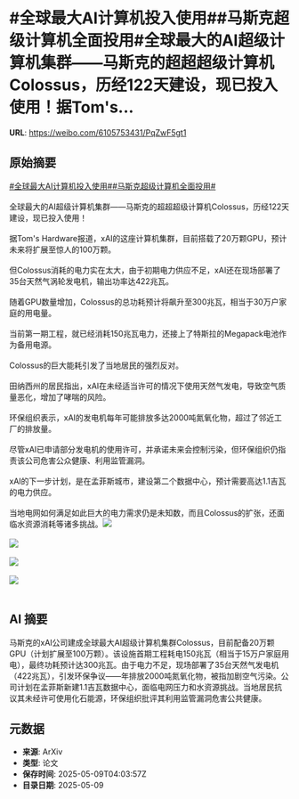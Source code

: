 # #全球最大AI计算机投入使用##马斯克超级计算机全面投用#全球最大的AI超级计算机集群——马斯克的超超超级计算机Colossus，历经122天建设，现已投入使用！据Tom's...

**URL**: https://weibo.com/6105753431/PqZwF5gt1

## 原始摘要

<a href="https://m.weibo.cn/search?containerid=231522type%3D1%26t%3D10%26q%3D%23%E5%85%A8%E7%90%83%E6%9C%80%E5%A4%A7AI%E8%AE%A1%E7%AE%97%E6%9C%BA%E6%8A%95%E5%85%A5%E4%BD%BF%E7%94%A8%23&amp;extparam=%23%E5%85%A8%E7%90%83%E6%9C%80%E5%A4%A7AI%E8%AE%A1%E7%AE%97%E6%9C%BA%E6%8A%95%E5%85%A5%E4%BD%BF%E7%94%A8%23" data-hide=""><span class="surl-text">#全球最大AI计算机投入使用#</span></a><a href="https://m.weibo.cn/search?containerid=231522type%3D1%26t%3D10%26q%3D%23%E9%A9%AC%E6%96%AF%E5%85%8B%E8%B6%85%E7%BA%A7%E8%AE%A1%E7%AE%97%E6%9C%BA%E5%85%A8%E9%9D%A2%E6%8A%95%E7%94%A8%23&amp;extparam=%23%E9%A9%AC%E6%96%AF%E5%85%8B%E8%B6%85%E7%BA%A7%E8%AE%A1%E7%AE%97%E6%9C%BA%E5%85%A8%E9%9D%A2%E6%8A%95%E7%94%A8%23" data-hide=""><span class="surl-text">#马斯克超级计算机全面投用#</span></a><br><br>全球最大的AI超级计算机集群——马斯克的超超超级计算机Colossus，历经122天建设，现已投入使用！<br><br>据Tom's Hardware报道，xAI的这座计算机集群，目前搭载了20万颗GPU，预计未来将扩展至惊人的100万颗。<br><br>但Colossus消耗的电力实在太大，由于初期电力供应不足，xAI还在现场部署了35台天然气涡轮发电机，输出功率达422兆瓦。<br><br>随着GPU数量增加，Colossus的总功耗预计将飙升至300兆瓦，相当于30万户家庭的用电量。<br><br>当前第一期工程，就已经消耗150兆瓦电力，还接上了特斯拉的Megapack电池作为备用电源。<br><br>Colossus的巨大能耗引发了当地居民的强烈反对。<br><br>田纳西州的居民指出，xAI在未经适当许可的情况下使用天然气发电，导致空气质量恶化，增加了哮喘的风险。<br><br>环保组织表示，xAI的发电机每年可能排放多达2000吨氮氧化物，超过了邻近工厂的排放量。<br><br>尽管xAI已申请部分发电机的使用许可，并承诺未来会控制污染，但环保组织仍指责该公司危害公众健康、利用监管漏洞。<br><br>xAI的下一步计划，是在孟菲斯城市，建设第二个数据中心，预计需要高达1.1吉瓦的电力供应。<br><br>当地电网如何满足如此巨大的电力需求仍是未知数，而且Colossus的扩张，还面临水资源消耗等诸多挑战。<img style="" src="https://tvax2.sinaimg.cn/large/006Fd7o3gy1i1907pceyzj31hc0k07wh.jpg" referrerpolicy="no-referrer"><br><br><img style="" src="https://tvax1.sinaimg.cn/large/006Fd7o3gy1i1907a430uj31z4185u0s.jpg" referrerpolicy="no-referrer"><br><br><img style="" src="https://tvax1.sinaimg.cn/large/006Fd7o3gy1i1907a4ibhj30xb0iq1cp.jpg" referrerpolicy="no-referrer"><br><br><img style="" src="https://tvax3.sinaimg.cn/large/006Fd7o3gy1i1909bwuo8j31fg0z8e81.jpg" referrerpolicy="no-referrer"><br><br>

## AI 摘要

马斯克的xAI公司建成全球最大AI超级计算机集群Colossus，目前配备20万颗GPU（计划扩展至100万颗）。该设施首期工程耗电150兆瓦（相当于15万户家庭用电），最终功耗预计达300兆瓦。由于电力不足，现场部署了35台天然气发电机（422兆瓦），引发环保争议——年排放2000吨氮氧化物，被指加剧空气污染。公司计划在孟菲斯新建1.1吉瓦数据中心，面临电网压力和水资源挑战。当地居民抗议其未经许可使用化石能源，环保组织批评其利用监管漏洞危害公共健康。

## 元数据

- **来源**: ArXiv
- **类型**: 论文
- **保存时间**: 2025-05-09T04:03:57Z
- **目录日期**: 2025-05-09
